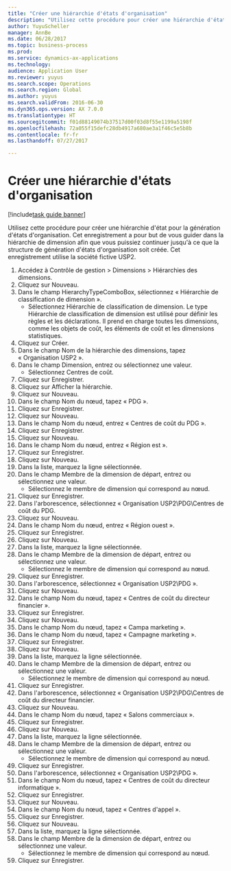 ```yaml
--- 
title: "Créer une hiérarchie d'états d'organisation"
description: "Utilisez cette procédure pour créer une hiérarchie d'état pour la génération d'états d'organisation."
author: YuyuScheller
manager: AnnBe
ms.date: 06/28/2017
ms.topic: business-process
ms.prod: 
ms.service: dynamics-ax-applications
ms.technology: 
audience: Application User
ms.reviewer: yuyus
ms.search.scope: Operations
ms.search.region: Global
ms.author: yuyus
ms.search.validFrom: 2016-06-30
ms.dyn365.ops.version: AX 7.0.0
ms.translationtype: HT
ms.sourcegitcommit: f01d88149074b37517d00f03d8f55e1199a5198f
ms.openlocfilehash: 72a055f15defc28db4917a680ae3a1f46c5e5b8b
ms.contentlocale: fr-fr
ms.lasthandoff: 07/27/2017

---
```

# <a name="create-an-organization-report-hierarchy"></a>Créer une hiérarchie d'états d'organisation

[!include[task guide banner](../../includes/task-guide-banner.md)]

Utilisez cette procédure pour créer une hiérarchie d'état pour la génération d'états d'organisation. Cet enregistrement a pour but de vous guider dans la hiérarchie de dimension afin que vous puissiez continuer jusqu'à ce que la structure de génération d'états d'organisation soit créée. Cet enregistrement utilise la société fictive USP2.

1. Accédez à Contrôle de gestion > Dimensions > Hiérarchies des dimensions.
2. Cliquez sur Nouveau.
3. Dans le champ HierarchyTypeComboBox, sélectionnez « Hiérarchie de classification de dimension ».
    * Sélectionnez Hiérarchie de classification de dimension. Le type Hiérarchie de classification de dimension est utilisé pour définir les règles et les déclarations. Il prend en charge toutes les dimensions, comme les objets de coût, les éléments de coût et les dimensions statistiques.  
4. Cliquez sur Créer.
5. Dans le champ Nom de la hiérarchie des dimensions, tapez « Organisation USP2 ».
6. Dans le champ Dimension, entrez ou sélectionnez une valeur.
    * Sélectionnez Centres de coût.  
7. Cliquez sur Enregistrer.
8. Cliquez sur Afficher la hiérarchie.
9. Cliquez sur Nouveau.
10. Dans le champ Nom du nœud, tapez « PDG ».
11. Cliquez sur Enregistrer.
12. Cliquez sur Nouveau.
13. Dans le champ Nom du nœud, entrez « Centres de coût du PDG ».
14. Cliquez sur Enregistrer.
15. Cliquez sur Nouveau.
16. Dans le champ Nom du nœud, entrez « Région est ».
17. Cliquez sur Enregistrer.
18. Cliquez sur Nouveau.
19. Dans la liste, marquez la ligne sélectionnée.
20. Dans le champ Membre de la dimension de départ, entrez ou sélectionnez une valeur.
    * Sélectionnez le membre de dimension qui correspond au nœud.  
21. Cliquez sur Enregistrer.
22. Dans l'arborescence, sélectionnez « Organisation USP2\PDG\Centres de coût du PDG.
23. Cliquez sur Nouveau.
24. Dans le champ Nom du nœud, entrez « Région ouest ».
25. Cliquez sur Enregistrer.
26. Cliquez sur Nouveau.
27. Dans la liste, marquez la ligne sélectionnée.
28. Dans le champ Membre de la dimension de départ, entrez ou sélectionnez une valeur.
    * Sélectionnez le membre de dimension qui correspond au nœud.  
29. Cliquez sur Enregistrer.
30. Dans l'arborescence, sélectionnez « Organisation USP2\PDG ».
31. Cliquez sur Nouveau.
32. Dans le champ Nom du nœud, tapez « Centres de coût du directeur financier ».
33. Cliquez sur Enregistrer.
34. Cliquez sur Nouveau.
35. Dans le champ Nom du nœud, tapez « Campa marketing ».
36. Dans le champ Nom du nœud, tapez « Campagne marketing ».
37. Cliquez sur Enregistrer.
38. Cliquez sur Nouveau.
39. Dans la liste, marquez la ligne sélectionnée.
40. Dans le champ Membre de la dimension de départ, entrez ou sélectionnez une valeur.
    * Sélectionnez le membre de dimension qui correspond au nœud.  
41. Cliquez sur Enregistrer.
42. Dans l'arborescence, sélectionnez « Organisation USP2\PDG\Centres de coût du directeur financier.
43. Cliquez sur Nouveau.
44. Dans le champ Nom du nœud, tapez « Salons commerciaux ».
45. Cliquez sur Enregistrer.
46. Cliquez sur Nouveau.
47. Dans la liste, marquez la ligne sélectionnée.
48. Dans le champ Membre de la dimension de départ, entrez ou sélectionnez une valeur.
    * Sélectionnez le membre de dimension qui correspond au nœud.  
49. Cliquez sur Enregistrer.
50. Dans l'arborescence, sélectionnez « Organisation USP2\PDG ».
51. Dans le champ Nom du nœud, tapez « Centres de coût du directeur informatique ».
52. Cliquez sur Enregistrer.
53. Cliquez sur Nouveau.
54. Dans le champ Nom du nœud, tapez « Centres d'appel ».
55. Cliquez sur Enregistrer.
56. Cliquez sur Nouveau.
57. Dans la liste, marquez la ligne sélectionnée.
58. Dans le champ Membre de la dimension de départ, entrez ou sélectionnez une valeur.
    * Sélectionnez le membre de dimension qui correspond au nœud.  
59. Cliquez sur Enregistrer.


